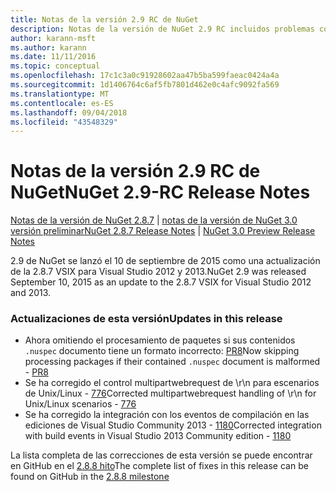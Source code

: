 ```yaml
---
title: Notas de la versión 2.9 RC de NuGet
description: Notas de la versión de NuGet 2.9 RC incluidos problemas conocidos, correcciones de errores, características agregadas y dcr.
author: karann-msft
ms.author: karann
ms.date: 11/11/2016
ms.topic: conceptual
ms.openlocfilehash: 17c1c3a0c91928602aa47b5ba599faeac0424a4a
ms.sourcegitcommit: 1d1406764c6af5fb7801d462e0c4afc9092fa569
ms.translationtype: MT
ms.contentlocale: es-ES
ms.lasthandoff: 09/04/2018
ms.locfileid: "43548329"
---
```

# <a name="nuget-29-rc-release-notes"></a><span data-ttu-id="2e022-103">Notas de la versión 2.9 RC de NuGet</span><span class="sxs-lookup"><span data-stu-id="2e022-103">NuGet 2.9-RC Release Notes</span></span>

<span data-ttu-id="2e022-104">[Notas de la versión de NuGet 2.8.7](../release-notes/nuget-2.8.7.md) | [notas de la versión de NuGet 3.0 versión preliminar](../release-notes/nuget-3.0-preview.md)</span><span class="sxs-lookup"><span data-stu-id="2e022-104">[NuGet 2.8.7 Release Notes](../release-notes/nuget-2.8.7.md) | [NuGet 3.0 Preview Release Notes](../release-notes/nuget-3.0-preview.md)</span></span>

<span data-ttu-id="2e022-105">2.9 de NuGet se lanzó el 10 de septiembre de 2015 como una actualización de la 2.8.7 VSIX para Visual Studio 2012 y 2013.</span><span class="sxs-lookup"><span data-stu-id="2e022-105">NuGet 2.9 was released September 10, 2015 as an update to the 2.8.7 VSIX for Visual Studio 2012 and 2013.</span></span>

### <a name="updates-in-this-release"></a><span data-ttu-id="2e022-106">Actualizaciones de esta versión</span><span class="sxs-lookup"><span data-stu-id="2e022-106">Updates in this release</span></span>

* <span data-ttu-id="2e022-107">Ahora omitiendo el procesamiento de paquetes si sus contenidos `.nuspec` documento tiene un formato incorrecto: [PR8](https://github.com/NuGet/NuGet2/pull/8)</span><span class="sxs-lookup"><span data-stu-id="2e022-107">Now skipping processing packages if their contained `.nuspec` document is malformed - [PR8](https://github.com/NuGet/NuGet2/pull/8)</span></span>
* <span data-ttu-id="2e022-108">Se ha corregido el control multipartwebrequest de \r\n para escenarios de Unix/Linux - [776](https://github.com/NuGet/Home/issues/776)</span><span class="sxs-lookup"><span data-stu-id="2e022-108">Corrected multipartwebrequest handling of \r\n for Unix/Linux scenarios - [776](https://github.com/NuGet/Home/issues/776)</span></span>
* <span data-ttu-id="2e022-109">Se ha corregido la integración con los eventos de compilación en las ediciones de Visual Studio Community 2013 - [1180](https://github.com/NuGet/Home/issues/1180)</span><span class="sxs-lookup"><span data-stu-id="2e022-109">Corrected integration with build events in Visual Studio 2013 Community edition - [1180](https://github.com/NuGet/Home/issues/1180)</span></span>


<span data-ttu-id="2e022-110">La lista completa de las correcciones de esta versión se puede encontrar en GitHub en el [2.8.8 hito](https://github.com/NuGet/Home/issues?q=milestone%3A2.8.8+is%3Aclosed)</span><span class="sxs-lookup"><span data-stu-id="2e022-110">The complete list of fixes in this release can be found on GitHub in the [2.8.8 milestone](https://github.com/NuGet/Home/issues?q=milestone%3A2.8.8+is%3Aclosed)</span></span>
